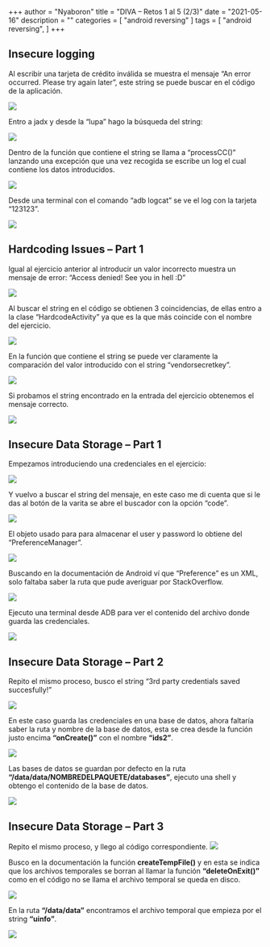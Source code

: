 +++
author = "Nyaboron"
title = "DIVA – Retos 1 al 5 (2/3)"
date = "2021-05-16"
description = ""
categories = [
    "android reversing"
]
tags = [
    "android reversing",
]
+++


## Insecure logging

Al escribir una tarjeta de crédito inválida se muestra el mensaje “An error occurred. Please try again later”, este string se puede buscar en el código de la aplicación.

![](images/image1.png)

Entro a jadx y desde la “lupa” hago la búsqueda del string:

![](images/image2.png)

Dentro de la función que contiene el string se llama a “processCC()” lanzando una excepción que una vez recogida se escribe un log el cual contiene los datos introducidos.

![](images/image3.png)

Desde una terminal con el comando “adb logcat” se ve el log con la tarjeta “123123”.

![](images/image4.png)


## Hardcoding Issues – Part 1

Igual al ejercicio anterior al introducir un valor incorrecto muestra un mensaje de error: “Access denied! See you in hell :D”

![](images/image5.png)

Al buscar el string en el código se obtienen 3 coincidencias, de ellas entro a la clase “HardcodeActivity” ya que es la que más coincide con el nombre del ejercicio.

![](images/image6.png)

En la función que contiene el string se puede ver claramente la comparación del valor introducido con el string “vendorsecretkey”.

![](images/image7.png)

Si probamos el string encontrado en la entrada del ejercicio obtenemos el mensaje correcto.

![](images/image8.png)


## Insecure Data Storage – Part 1

Empezamos introduciendo una credenciales en el ejercicio:

![](images/image9.png)

Y vuelvo a buscar el string del mensaje, en este caso me di cuenta que si le das al botón de la varita se abre el buscador con la opción “code”.

![](images/image10.png)

El objeto usado para para almacenar el user y password lo obtiene del “PreferenceManager”.

![](images/image11.png)

Buscando en la documentación de Android ví que “Preference” es un XML, solo faltaba saber la ruta que pude averiguar por StackOverflow.

![](images/image12.png)

Ejecuto una terminal desde ADB para ver el contenido del archivo donde guarda las credenciales.

![](images/image13.png)


## Insecure Data Storage – Part 2

Repito el mismo proceso, busco el string “3rd party credentials saved succesfully!”

![](images/image14.png)

En este caso guarda las credenciales en una base de datos, ahora faltaría saber la ruta y nombre de la base de datos, esta se crea desde la función justo encima **“onCreate()”** con el nombre **“ids2”**.

![](images/image19.png)

Las bases de datos se guardan por defecto en la ruta **“/data/data/NOMBREDELPAQUETE/databases”**, ejecuto una shell y obtengo el contenido de la base de datos.

![](images/image15.png)


## Insecure Data Storage – Part 3

Repito el mismo proceso, y llego al código correspondiente.
![](images/image16.png)


Busco en la documentación la función **createTempFile()** y en esta se indica que los archivos temporales se borran al llamar la función **“deleteOnExit()”** como en el código no se llama el archivo temporal se queda en disco.

![](images/image17.png)


En la ruta **“/data/data”** encontramos el archivo temporal que empieza por el string **“uinfo”**.

![](images/image18.png)